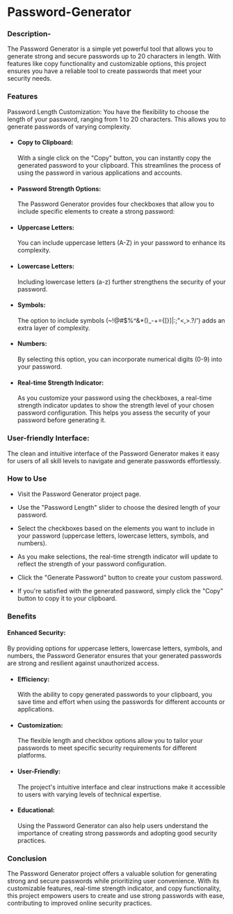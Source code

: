 # Password-Generator
### Description- 		
The Password Generator is a simple yet powerful tool that allows you to generate strong and secure passwords up to 20 characters in length. With features like copy functionality and customizable options, this project ensures you have a reliable tool to create passwords that meet your security needs.

### Features
Password Length Customization: You have the flexibility to choose the length of your password, ranging from 1 to 20 characters. This allows you to generate passwords of varying complexity.

- #### Copy to Clipboard:
   With a single click on the "Copy" button, you can instantly copy the generated password to your clipboard. This streamlines the process of using the password in various applications and accounts.

- #### Password Strength Options: 
  The Password Generator provides four checkboxes that allow you to include specific elements to create a strong password:

- #### Uppercase Letters:
  You can include uppercase letters (A-Z) in your password to enhance its complexity.
- #### Lowercase Letters:
  Including lowercase letters (a-z) further strengthens the security of your password.
- #### Symbols:
  The option to include symbols (~!@#$%^&*()_-+={[}]|:;"<,>.?/') adds an extra layer of complexity.
- #### Numbers:
  By selecting this option, you can incorporate numerical digits (0-9) into your password.
- #### Real-time Strength Indicator:
  As you customize your password using the checkboxes, a real-time strength indicator updates to show the strength level of your chosen password configuration. This helps you assess the security of your password before generating it.

 ### User-friendly Interface:
  The clean and intuitive interface of the Password Generator makes it easy for users of all skill levels to navigate and generate passwords effortlessly.

### How to Use
- Visit the Password Generator project page.

- Use the "Password Length" slider to choose the desired length of your password.

- Select the checkboxes based on the elements you want to include in your password (uppercase letters, lowercase letters, symbols, and numbers).

- As you make selections, the real-time strength indicator will update to reflect the strength of your password configuration.

- Click the "Generate Password" button to create your custom password.

- If you're satisfied with the generated password, simply click the "Copy" button to copy it to your clipboard.

### Benefits
#### Enhanced Security:
  By providing options for uppercase letters, lowercase letters, symbols, and numbers, the Password Generator ensures that your generated passwords are strong and resilient against unauthorized access.

- #### Efficiency: 
  With the ability to copy generated passwords to your clipboard, you save time and effort when using the passwords for different accounts or applications.

- #### Customization:
  The flexible length and checkbox options allow you to tailor your passwords to meet specific security requirements for different platforms.

- #### User-Friendly:
  The project's intuitive interface and clear instructions make it accessible to users with varying levels of technical expertise.

- #### Educational:
  Using the Password Generator can also help users understand the importance of creating strong passwords and adopting good security practices.

### Conclusion
  The Password Generator project offers a valuable solution for generating strong and secure passwords while prioritizing user convenience. With its customizable   features, real-time strength indicator, and copy functionality, this project empowers users to create and use strong passwords with ease, contributing to improved online security practices.

